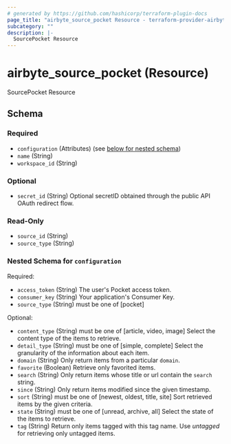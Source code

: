 ```yaml
---
# generated by https://github.com/hashicorp/terraform-plugin-docs
page_title: "airbyte_source_pocket Resource - terraform-provider-airbyte"
subcategory: ""
description: |-
  SourcePocket Resource
---
```


# airbyte_source_pocket (Resource)

SourcePocket Resource



<!-- schema generated by tfplugindocs -->
## Schema

### Required

- `configuration` (Attributes) (see [below for nested schema](#nestedatt--configuration))
- `name` (String)
- `workspace_id` (String)

### Optional

- `secret_id` (String) Optional secretID obtained through the public API OAuth redirect flow.

### Read-Only

- `source_id` (String)
- `source_type` (String)

<a id="nestedatt--configuration"></a>
### Nested Schema for `configuration`

Required:

- `access_token` (String) The user's Pocket access token.
- `consumer_key` (String) Your application's Consumer Key.
- `source_type` (String) must be one of [pocket]

Optional:

- `content_type` (String) must be one of [article, video, image]
Select the content type of the items to retrieve.
- `detail_type` (String) must be one of [simple, complete]
Select the granularity of the information about each item.
- `domain` (String) Only return items from a particular `domain`.
- `favorite` (Boolean) Retrieve only favorited items.
- `search` (String) Only return items whose title or url contain the `search` string.
- `since` (String) Only return items modified since the given timestamp.
- `sort` (String) must be one of [newest, oldest, title, site]
Sort retrieved items by the given criteria.
- `state` (String) must be one of [unread, archive, all]
Select the state of the items to retrieve.
- `tag` (String) Return only items tagged with this tag name. Use _untagged_ for retrieving only untagged items.


